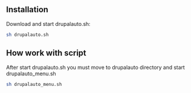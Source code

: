 ## Installation

Download and start drupalauto.sh:
```bash
sh drupalauto.sh
```

## How work with script

After start drupalauto.sh you must move to drupalauto directory and start drupalauto_menu.sh
```bash
sh drupalauto_menu.sh
```


